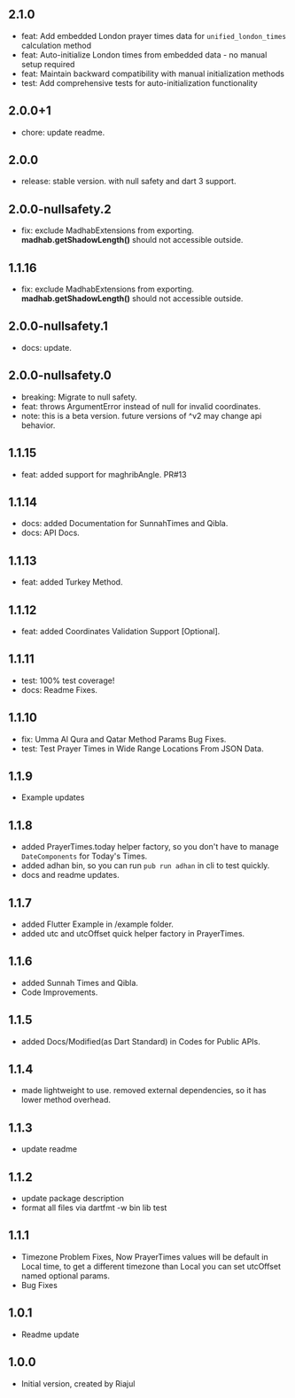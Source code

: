 ## 2.1.0

- feat: Add embedded London prayer times data for `unified_london_times` calculation method
- feat: Auto-initialize London times from embedded data - no manual setup required
- feat: Maintain backward compatibility with manual initialization methods
- test: Add comprehensive tests for auto-initialization functionality

## 2.0.0+1

- chore: update readme.

## 2.0.0

- release: stable version. with null safety and dart 3 support.

## 2.0.0-nullsafety.2

- fix: exclude MadhabExtensions from exporting. **madhab.getShadowLength()** should not accessible outside.

## 1.1.16

- fix: exclude MadhabExtensions from exporting. **madhab.getShadowLength()** should not accessible outside.

## 2.0.0-nullsafety.1

- docs: update.

## 2.0.0-nullsafety.0

- breaking: Migrate to null safety.
- feat: throws ArgumentError instead of null for invalid coordinates.
- note: this is a beta version. future versions of ^v2 may change api behavior.

## 1.1.15

- feat: added support for maghribAngle. PR#13

## 1.1.14

- docs: added Documentation for SunnahTimes and Qibla.
- docs: API Docs.

## 1.1.13

- feat: added Turkey Method.

## 1.1.12

- feat: added Coordinates Validation Support [Optional].

## 1.1.11

- test: 100% test coverage!
- docs: Readme Fixes.

## 1.1.10

- fix: Umma Al Qura and Qatar Method Params Bug Fixes.
- test: Test Prayer Times in Wide Range Locations From JSON Data.

## 1.1.9

- Example updates

## 1.1.8

- added PrayerTimes.today helper factory, so you don't have to manage `DateComponents` for Today's Times.
- added adhan bin, so you can run `pub run adhan` in cli to test quickly.
- docs and readme updates.

## 1.1.7

- added Flutter Example in /example folder.
- added utc and utcOffset quick helper factory in PrayerTimes.

## 1.1.6

- added Sunnah Times and Qibla.
- Code Improvements.

## 1.1.5

- added Docs/Modified(as Dart Standard) in Codes for Public APIs.

## 1.1.4

- made lightweight to use. removed external dependencies, so it has lower method overhead.

## 1.1.3

- update readme

## 1.1.2

- update package description
- format all files via dartfmt -w bin lib test

## 1.1.1

- Timezone Problem Fixes, Now PrayerTimes values will be default in Local time, to get a different timezone than Local you can set utcOffset named optional params.
- Bug Fixes

## 1.0.1

- Readme update

## 1.0.0

- Initial version, created by Riajul
